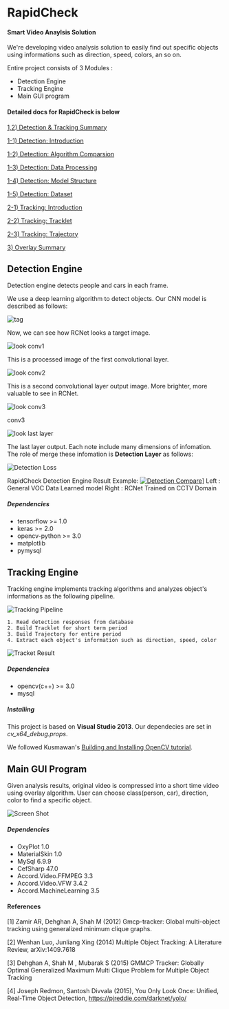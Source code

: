 #  RapidCheck

#### Smart Video Anaylsis Solution

 We're developing video analysis solution to easily find out specific objects using informations such as direction, speed, colors, an so on.

 Entire project consists of 3 Modules : 

* Detection Engine 
* Tracking Engine
* Main GUI program


#### Detailed docs for RapidCheck is below

[1,2) Detection & Tracking Summary](https://github.com/YeongjinOh/RapidCheck/tree/master/docs/detection_tracking_summary.md)

[	1-1) Detection: Introduction](https://github.com/YeongjinOh/RapidCheck/blob/master/docs/detection_1_introduction.md)

[	1-2) Detection: Algorithm Comparsion](https://github.com/YeongjinOh/RapidCheck/blob/master/docs/detection_2_deepalgo.md)

[	1-3) Detection: Data Processing](https://github.com/YeongjinOh/RapidCheck/blob/master/docs/detection_3_dataprocessing.md)

[	1-4) Detection: Model Structure](https://github.com/YeongjinOh/RapidCheck/blob/master/docs/detection_4_modelstructure.md)

[	1-5) Detection: Dataset](https://github.com/YeongjinOh/RapidCheck/blob/master/docs/detection_5_dataset.md)

[	2-1) Tracking: Introduction](https://github.com/YeongjinOh/RapidCheck/blob/master/docs/tracking_1_introduction.md)

[	2-2) Tracking: Tracklet](https://github.com/YeongjinOh/RapidCheck/blob/master/docs/tracking_2_tracket.md)

[	2-3) Tracking: Trajectory](https://github.com/YeongjinOh/RapidCheck/blob/master/docs/tracking_3_trajectory.md)

[3) Overlay Summary](https://github.com/YeongjinOh/RapidCheck/blob/master/docs/overlay_summary.md)


## Detection Engine

 Detection engine detects people and cars in each frame.

 We use a deep learning algorithm to detect objects. Our CNN model is described as follows:

![tag](https://github.com/YeongjinOh/RapidCheck/blob/master/images_md/rcnet_arch.png)

 Now, we can see how RCNet looks a target image.

 ![look conv1](/images_md/vis_conv1.png)

 This is a processed image of the first convolutional layer. 

 ![look conv2](/images_md/vis_conv2.png)

  This is a second convolutional layer output image. More brighter, more valuable to see in RCNet.

![look conv3](/images_md/vis_conv3.png)

 conv3

![look last layer](/images_md/vis_conv_last.png)

  The last layer output. Each note include many dimensions of infomation. The role of merge these infomation is **Detection Layer** as follows:

![Detection Loss](/images_md/loss_in_detection.png)

 RapidCheck Detection Engine Result Example:
 [![Detection Compare](/images_md/detection_compare.png)](https://youtu.be/Yrecnsmwgqg)]
 Left : General VOC Data Learned model
 Right : RCNet Trained on CCTV Domain

##### Dependencies

* tensorflow >= 1.0
* keras >= 2.0
* opencv-python >= 3.0
* matplotlib
* pymysql



##  Tracking Engine

 Tracking engine implements tracking algorithms and analyzes object's informations as the following pipeline.

![Tracking Pipeline](/images_md/tracking_pipe.png)

```
1. Read detection responses from database
2. Build Tracklet for short term period
3. Build Trajectory for entire period
4. Extract each object's information such as direction, speed, color
```

![Tracket Result](/images_md/tracket_result.png)

##### Dependencies

* opencv(c++) >= 3.0
* mysql



##### Installing

 This project is based on **Visual Studio 2013**. Our dependecies are set in *cv_x64_debug.props*.

 We followed Kusmawan's <a href="https://putuyuwono.wordpress.com/2015/04/23/building-and-installing-opencv-3-0-on-windows-7-64-bit/">Building and Installing OpenCV tutorial</a>.



## Main GUI Program

 Given analysis results, original video is compressed into a short time video using overlay algorithm. User can choose class(person, car), direction, color to find a specific object.

![Screen Shot](/images_md/base.png)

##### Dependencies

* OxyPlot 1.0
* MaterialSkin 1.0
* MySql 6.9.9
* CefSharp 47.0
* Accord.Video.FFMPEG 3.3
* Accord.Video.VFW 3.4.2
* Accord.MachineLearning 3.5




#### References

[1] Zamir AR, Dehghan A, Shah M (2012) Gmcp-tracker: Global multi-object tracking using generalized minimum clique graphs.

[2] Wenhan Luo, Junliang Xing (2014) Multiple Object Tracking: A Literature Review, arXiv:1409.7618

[3] Dehghan A, Shah M , Mubarak  S (2015) GMMCP Tracker: Globally Optimal Generalized Maximum Multi Clique Problem for Multiple Object Tracking 

[4] Joseph Redmon, Santosh Divvala (2015), You Only Look Once: Unified, Real-Time Object Detection, https://pjreddie.com/darknet/yolo/






